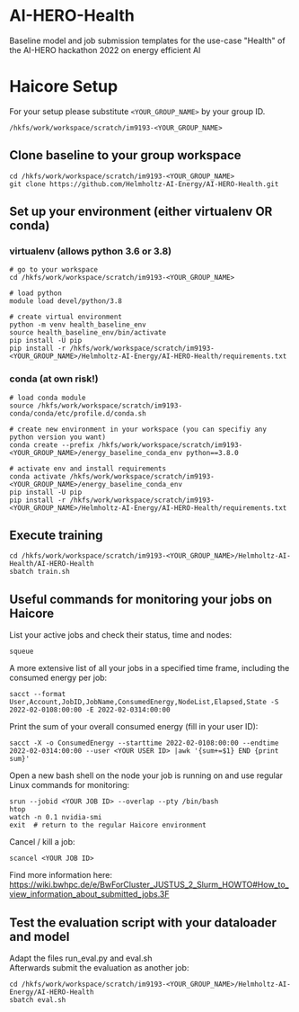 # AI-HERO-Health
Baseline model and job submission templates for the use-case "Health" of the AI-HERO hackathon 2022 on energy efficient AI 

# Haicore Setup
 
For your setup please substitute `<YOUR_GROUP_NAME>` by your group ID.

    /hkfs/work/workspace/scratch/im9193-<YOUR_GROUP_NAME>

## Clone baseline to your group workspace
    cd /hkfs/work/workspace/scratch/im9193-<YOUR_GROUP_NAME>
    git clone https://github.com/Helmholtz-AI-Energy/AI-HERO-Health.git


## Set up your environment (either virtualenv OR conda)

### virtualenv (allows python 3.6 or 3.8)

	# go to your workspace
	cd /hkfs/work/workspace/scratch/im9193-<YOUR_GROUP_NAME>

	# load python
	module load devel/python/3.8

	# create virtual environment
	python -m venv health_baseline_env
	source health_baseline_env/bin/activate
	pip install -U pip
	pip install -r /hkfs/work/workspace/scratch/im9193-<YOUR_GROUP_NAME>/Helmholtz-AI-Energy/AI-HERO-Health/requirements.txt
	
### conda (at own risk!)

	# load conda module
	source /hkfs/work/workspace/scratch/im9193-conda/conda/etc/profile.d/conda.sh
	
	# create new environment in your workspace (you can specifiy any python version you want)
	conda create --prefix /hkfs/work/workspace/scratch/im9193-<YOUR_GROUP_NAME>/energy_baseline_conda_env python==3.8.0
	
	# activate env and install requirements
	conda activate /hkfs/work/workspace/scratch/im9193-<YOUR_GROUP_NAME>/energy_baseline_conda_env
	pip install -U pip
	pip install -r /hkfs/work/workspace/scratch/im9193-<YOUR_GROUP_NAME>/Helmholtz-AI-Energy/AI-HERO-Health/requirements.txt



## Execute training

    cd /hkfs/work/workspace/scratch/im9193-<YOUR_GROUP_NAME>/Helmholtz-AI-Health/AI-HERO-Health
    sbatch train.sh


## Useful commands for monitoring your jobs on Haicore

List your active jobs and check their status, time and nodes:

    squeue

A more extensive list of all your jobs in a specified time frame, including the consumed energy per job:

    sacct --format User,Account,JobID,JobName,ConsumedEnergy,NodeList,Elapsed,State -S 2022-02-0108:00:00 -E 2022-02-0314:00:00

Print the sum of your overall consumed energy (fill in your user ID):

    sacct -X -o ConsumedEnergy --starttime 2022-02-0108:00:00 --endtime 2022-02-0314:00:00 --user <YOUR USER ID> |awk '{sum+=$1} END {print sum}'

Open a new bash shell on the node your job is running on and use regular Linux commands for monitoring:

    srun --jobid <YOUR JOB ID> --overlap --pty /bin/bash
    htop
    watch -n 0.1 nvidia-smi
    exit  # return to the regular Haicore environment

Cancel / kill a job:
    
    scancel <YOUR JOB ID>

Find more information here: https://wiki.bwhpc.de/e/BwForCluster_JUSTUS_2_Slurm_HOWTO#How_to_view_information_about_submitted_jobs.3F

## Test the evaluation script with your dataloader and model

Adapt the files run_eval.py and eval.sh \
Afterwards submit the evaluation as another job:
    
    cd /hkfs/work/workspace/scratch/im9193-<YOUR_GROUP_NAME>/Helmholtz-AI-Energy/AI-HERO-Health
    sbatch eval.sh
